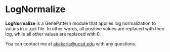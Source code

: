 # LogNormalize

**LogNormalize** is a GenePattern module that applies log normalization to values in a .gct file. In other words, all positive values are replaced with their log, while all other values are replaced with 0.

You can contact me at [akakarla@ucsd.edu](mailto:akakarla@ucsd.edu) with any questions.